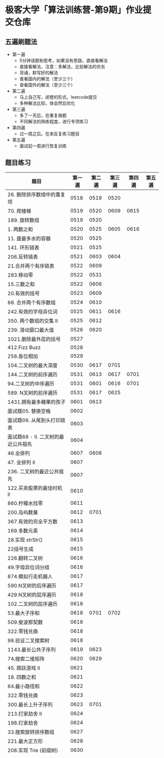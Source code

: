 # 极客大学「算法训练营-第9期」作业提交仓库

## 五遍刷题法
* 第一遍
    * 5分钟读题和思考，如果没有思路，直接看解法
    * 直接看解法，注意：多解法，比较解法的优劣
    * 背诵，默写好的解法
    * 查看国内的解法（至少三个）
    * 查看国外的解法（至少三个）
* 第二遍
    * 马上自己写，闭卷的形式，leetcode提交
    * 多种解法比较，体会然后优化
* 第三遍
    * 多了一天后，在重复做题
    * 不同解法的熟练程度，进行专项练习
* 第四遍
    * 过一周之后。在来反复练习题目
* 第五遍
    * 面试前一周进行恢复训练
## 题目练习

|题目|第一遍|第二遍|第三遍|第四遍|第五遍|
|-----|-----|-----|-----|-----|-----|
|26. 删除排序数组中的重复项|0518|0519|0520|||
|70. 爬楼梯|0519|0520|0609|0615||
|189. 旋转数组|0519|0520||||
|1. 两数之和|0520|0525|0605|0616||
|11. 盛最多水的容器|0520|0525||||
|141. 环形链表|0521|0525||||
|206.反转链表|0521|0603|0604|||
|21.合并两个有序链表|0522|0609||||
|283.移动零|0522|0531||||
|15.三数之和|0522|0606||||
|20.有效的括号|0523|0609||||
|88. 合并两个有序数组|0524|0610||||
|242.有效的字母异位词|0525|0611|0616|||
|350. 两个数组的交集 II|0525|0612||||
|239. 滑动窗口最大值|0526|0620||||
|1021.删除最外层的括号|0527|||||
|412.Fizz Buzz|0528|||||
|258.各位相加|0529|||||
|104.二叉树的最大深度|0530|0617|0701|||
|144.二叉树的前序遍历|0531|0613|0617|0701||
|94.二叉树的中序遍历|0531|0601|0616|0701||
|589. N叉树的前序遍历|0531|0617|0625|||
|1431.拥有最多糖果的孩子|0601|0613||||
|面试题05. 替换空格|0602|||||
|面试题06. 从尾到头打印链表|0603|||||
|面试题68 - II. 二叉树的最近公共祖先|0604|||||
|46.全排列|0607|0608||||
|47. 全排列 II|0607|||||
|236. 二叉树的最近公共祖先|0607|||||
|122.买卖股票的最佳时机 II|0610|||||
|860.柠檬水找零|0611|||||
|200.岛屿数量|0612|0701||||
|367.有效的完全平方数|0613|||||
|169.多数元素|0614|||||
|28.实现 strStr()|0615|||||
|22括号生成|0615|||||
|226.翻转二叉树|0616|||||
|49.字母异位词分组|0616|||||
|874.模拟行走机器人|0617|||||
|590.N叉树的后序遍历|0617|||||
|429.N叉树的层序遍历|0618|||||
|102.二叉树的层序遍历|0618|||||
|53.最大子序和|0618|0701|0702|||
|509.斐波那契数|0618|||||
|322.零钱兑换|0618|||||
|98.验证二叉搜索树|0618|||||
|1143.最长公共子序列|0619|0623||||
|74.搜索二维矩阵|0620|0629||||
|45. 跳跃游戏 II|0621|||||
|18. 四数之和|0621|||||
|64.最小路径和|0622|||||
|322.零钱兑换|0623|||||
|300.最长上升子序列|0623|0701||||
|213.打家劫舍 II|0624|||||
|198.打家劫舍|0624|||||
|33.搜索旋转排序数组|0627|||||
|221.最大正方形|0628|||||
|208.实现 Trie (前缀树)|0630|||||
|||||||
|||||||
|||||||
|||||||
|||||||
|||||||
|||||||
|||||||
|||||||
|||||||
|||||||
|||||||
|||||||
|||||||
|||||||
|||||||
|||||||
|||||||
|||||||
|||||||
|||||||
|||||||
|||||||
|||||||
|||||||
|||||||
|||||||
|||||||
|||||||
|||||||
|||||||
|||||||
|||||||
|||||||
|||||||
|||||||
|||||||
|||||||
|||||||
|||||||
|||||||
|||||||
|||||||
|||||||
|||||||
|||||||
|||||||
|||||||
|||||||
|||||||
|||||||
|||||||
|||||||
|||||||
|||||||
|||||||
|||||||
|||||||
|||||||
|||||||
|||||||
|||||||
|||||||
|||||||
|||||||
|||||||
|||||||
|||||||
|||||||
|||||||
|||||||
|||||||
|||||||
|||||||
|||||||
|||||||
|||||||
|||||||
|||||||
|||||||
|||||||
|||||||
|||||||
|||||||
|||||||
|||||||
|||||||
|||||||
|||||||
|||||||
|||||||
|||||||
|||||||
|||||||
|||||||
|||||||
|||||||
|||||||
|||||||
|||||||
|||||||
|||||||
|||||||
|||||||
|||||||
|||||||
|||||||
|||||||
|||||||
|||||||
|||||||
|||||||
|||||||
|||||||
|||||||
|||||||
|||||||
|||||||
|||||||
|||||||
|||||||
|||||||
|||||||
|||||||
|||||||
|||||||
|||||||
|||||||
|||||||
|||||||
|||||||
|||||||
|||||||
|||||||
|||||||
|||||||
|||||||
|||||||
|||||||
|||||||
|||||||
|||||||
|||||||
|||||||
|||||||
|||||||
|||||||
|||||||
|||||||
|||||||
|||||||
|||||||
|||||||
|||||||
|||||||
|||||||
|||||||
|||||||
|||||||
|||||||
|||||||
|||||||
|||||||
|||||||
|||||||
|||||||
|||||||
|||||||
|||||||
|||||||
|||||||
|||||||
|||||||
|||||||
|||||||
|||||||
|||||||
|||||||
|||||||
|||||||
|||||||
|||||||
|||||||
|||||||
|||||||
|||||||
|||||||
|||||||
|||||||
|||||||
|||||||
|||||||
|||||||
|||||||
|||||||
|||||||
|||||||
|||||||
|||||||
|||||||
|||||||
|||||||
|||||||
|||||||
|||||||
|||||||
|||||||
|||||||
|||||||
|||||||
|||||||
|||||||
|||||||
|||||||
|||||||
|||||||
|||||||
|||||||
|||||||
|||||||
|||||||
|||||||
|||||||
|||||||
|||||||
|||||||
|||||||
|||||||
|||||||
|||||||
|||||||
|||||||
|||||||
|||||||
|||||||
|||||||
|||||||
|||||||
|||||||
|||||||
|||||||
|||||||
|||||||
|||||||
|||||||
|||||||

## 讲师课件下载地址

请大家通过该链接查看讲师课件并进行下载，链接:https://pan.baidu.com/s/1VQEJb6BE1YL4AbEZT0icYg  密码:un6x


## 仓库目录结构说明

1. `week01/` 代表第一周作业提交目录，以此类推。
2. 请在对应周的目录下新建或修改自己的代码作业。
2. 每周均有一个 `REDAME.md` 文档，你可以将自己当周的学习心得以及做题过程中的思考记录在该文档中。

## 作业提交规则
 
1. 先将本仓库 Fork 到自己 GitHub 账号下。
2. 将 Fork 后的仓库 Clone 到本地，然后在本地仓库中对应周的目录下新建或修改自己的代码作业，当周的学习总结写在对应周的README.md文件里。
3. 在本地仓库完成作业后，push 到自己的 GitHub 远程仓库。
4. 最后将远程仓库中当周的作业链接，按格式贴到班级仓库对应学习周的issue下面。
5. 提交issue请务必按照规定格式进行提交，否则作业统计工具将抓取不到你的作业提交记录。 

详细的作业提交流程可以查阅：https://shimo.im/docs/m5rtM8K8rNsjw5jk/ 


## 注意事项

 如果对 Git 和 GitHub 不太了解，请参考 [Git 官方文档](https://git-scm.com/book/zh/v2) 或者极客时间的[《玩转 Git 三剑客》](https://time.geekbang.org/course/intro/145)视频课程。
